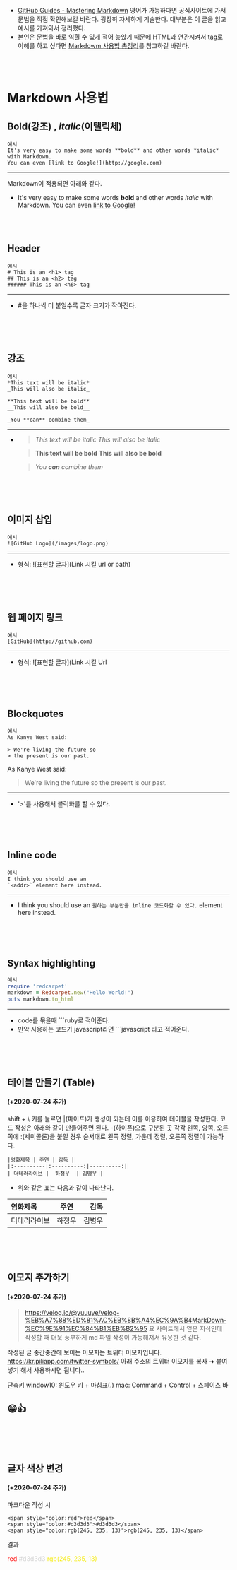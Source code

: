 
* [GitHub Guides - Mastering Markdown](https://guides.github.com/features/mastering-markdown/) 영어가 가능하다면 공식사이트에 가서 문법을 직접 확인해보길 바란다. 굉장히 자세하게 기술한다. 대부분은 이 글을 읽고 예시를 가져와서 정리했다. 
* 본인은 문법을 바로 익힐 수 있게 적어 놓았기 때문에 HTML과 연관시켜서 tag로 이해를 하고 싶다면 [Markdowm 사용법 총정리](https://heropy.blog/2017/09/30/markdown/)를 참고하길 바란다.

<br><br>

# Markdown 사용법 

## **Bold**(강조) , *italic*(이탤릭체)
```
예시
It's very easy to make some words **bold** and other words *italic* with Markdown. 
You can even [link to Google!](http://google.com)
```
-------------------------------------------------------------------------------------------------------------
Markdown이 적용되면 아래와 같다. <br>
* It's very easy to make some words **bold** and other words *italic* with Markdown. You can even [link to Google!](http://google.com)

<br>
<br>

## Header
```
예시
# This is an <h1> tag
## This is an <h2> tag
###### This is an <h6> tag
```
-------------------------------------
* #을 하나씩 더 붙일수록 글자 크기가 작아진다.

<br>
<br>
<br>


## 강조
```
예시
*This text will be italic*
_This will also be italic_

**This text will be bold**
__This will also be bold__

_You **can** combine them_
```
----------------------------------
* >*This text will be italic*
  >_This will also be italic_

  >**This text will be bold**
  >__This will also be bold__

  >_You **can** combine them_



<br>
<br>
<br>


## 이미지 삽입
```
예시
![GitHub Logo](/images/logo.png)

```
----------------------
* 형식: ![표현할 글자](Link 시킬 url or path)

<br>
<br>

<br>

## 웹 페이지 링크
```
예시
[GitHub](http://github.com)
```
-------------------------------
* 형식: ![표현할 글자](Link 시킬 Url

<br>
<br>

<br>

## Blockquotes
```
예시
As Kanye West said:

> We're living the future so
> the present is our past.
```
As Kanye West said:

> We're living the future so
> the present is our past.
-------------------------------
* '>'를 사용해서 블럭화를 할 수 있다.


<br>
<br>
<br>

## Inline code
```
예시
I think you should use an
`<addr>` element here instead.
```
--------------------------------
* I think you should use an
`원하는 부분만을 inline 코드화할 수 있다.` element here instead.

<br>
<br>
<br>


## Syntax highlighting 
```ruby
예시
require 'redcarpet'
markdown = Redcarpet.new("Hello World!")
puts markdown.to_html
```
---------------------------------------
* code를 묶을때  ```ruby로 적어준다. 
* 만약 사용하는 코드가 javascript라면 ```javascript 라고 적어준다.

<br>
<br>
<br>


## 테이블 만들기 (Table)
#### (+2020-07-24 추가)  
  

shift + \ 키를 눌르면 |(파이프)가 생성이 되는데 이를 이용하여 테이블을 작성한다. 코드 작성은 아래와 같이 만들어주면 된다. -(하이픈)으로 구분된 곳 각각 왼쪽, 양쪽, 오른쪽에 :(세미콜론)을 붙일 경우 순서대로 왼쪽 정렬, 가운데 정렬, 오른쪽 정렬이 가능하다.

```
|영화제목 | 주연 | 감독 |
|:----------|:----------:|----------:|
| 더테러라이브 |  하정우  | 김병우 |
```

* 위와 같은 표는 다음과 같이 나타난다.  

| 영화제목 | 주연 | 감독 |
|:----------|:----------:|----------:|
| 더테러라이브 |  하정우  | 김병우 |

<br>
<br>
<br>


## 이모지 추가하기 
#### (+2020-07-24 추가)
>https://velog.io/@yuuuye/velog-%EB%A7%88%ED%81%AC%EB%8B%A4%EC%9A%B4MarkDown-%EC%9E%91%EC%84%B1%EB%B2%95
> 요 사이트에서 얻은 지식인데 작성할 때 더욱 풍부하게 md 파일 작성이 가능해져서 유용한 것 같다.  
  


작성된 글 중간중간에 보이는 이모지는 트위터 이모지입니다.
https://kr.piliapp.com/twitter-symbols/
아래 주소의 트위터 이모지를 복사 ➜ 붙여넣기 해서 사용하시면 됩니다..
  
    

단축키
window10: 윈도우 키 + 마침표(.)
mac: Command + Control + 스페이스 바
  
    
## 😁👍

<br>
<br>
<br>

## 글자 색상 변경
#### (+2020-07-24 추가)
마크다운 작성 시
```
<span style="color:red">red</span>
<span style="color:#d3d3d3">#d3d3d3</span>
<span style="color:rgb(245, 235, 13)">rgb(245, 235, 13)</span>
```

결과  
  
    

<span style="color:red">red</span>
<span style="color:#d3d3d3">#d3d3d3</span>
<span style="color:rgb(245, 235, 13)">rgb(245, 235, 13)</span>

<br>
<br>
<br>